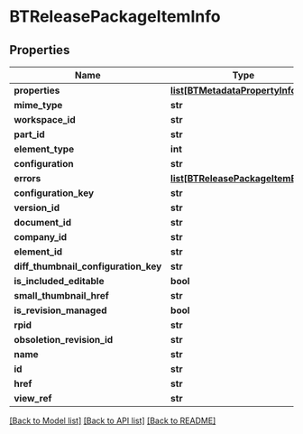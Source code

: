 # BTReleasePackageItemInfo

## Properties
Name | Type | Description | Notes
------------ | ------------- | ------------- | -------------
**properties** | [**list[BTMetadataPropertyInfo]**](BTMetadataPropertyInfo.md) |  | [optional] 
**mime_type** | **str** |  | [optional] 
**workspace_id** | **str** |  | [optional] 
**part_id** | **str** |  | [optional] 
**element_type** | **int** |  | [optional] 
**configuration** | **str** |  | [optional] 
**errors** | [**list[BTReleasePackageItemError]**](BTReleasePackageItemError.md) |  | [optional] 
**configuration_key** | **str** |  | [optional] 
**version_id** | **str** |  | [optional] 
**document_id** | **str** |  | [optional] 
**company_id** | **str** |  | [optional] 
**element_id** | **str** |  | [optional] 
**diff_thumbnail_configuration_key** | **str** |  | [optional] 
**is_included_editable** | **bool** |  | [optional] 
**small_thumbnail_href** | **str** |  | [optional] 
**is_revision_managed** | **bool** |  | [optional] 
**rpid** | **str** |  | [optional] 
**obsoletion_revision_id** | **str** |  | [optional] 
**name** | **str** |  | [optional] 
**id** | **str** |  | [optional] 
**href** | **str** |  | [optional] 
**view_ref** | **str** |  | [optional] 

[[Back to Model list]](../README.md#documentation-for-models) [[Back to API list]](../README.md#documentation-for-api-endpoints) [[Back to README]](../README.md)


